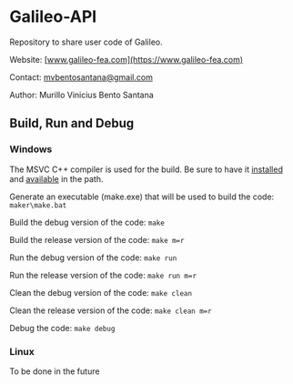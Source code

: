 # Galileo-API

Repository to share user code of Galileo.

Website: [www.galileo-fea.com](https://www.galileo-fea.com)

Contact: [mvbentosantana@gmail.com](mailto:mvbentosantana@gmail.com)

Author: Murillo Vinicius Bento Santana

## Build, Run and Debug

### Windows

The MSVC C++ compiler is used for the build. Be sure to have it [installed](https://visualstudio.microsoft.com/vs/community/) and [available](https://learn.microsoft.com/en-us/visualstudio/ide/reference/command-prompt-powershell?view=vs-2022) in the path.

Generate an executable (make.exe) that will be used to build the code: `maker\make.bat`

Build the debug version of the code: `make`

Build the release version of the code: `make m=r`

Run the debug version of the code: `make run`

Run the release version of the code: `make run m=r`

Clean the debug version of the code: `make clean`

Clean the release version of the code: `make clean m=r`

Debug the code: `make debug`

### Linux

To be done in the future
